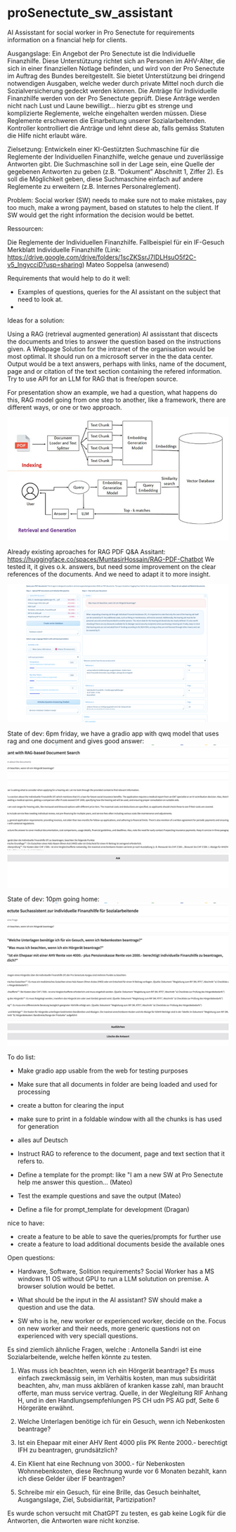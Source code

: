 # proSenectute_sw_assistant
AI Assisstant for social worker in Pro Senectute for requirements information on a financial help for clients.


Ausgangslage: Ein Angebot der Pro Senectute ist die Individuelle Finanzhilfe. Diese Unterstützung richtet sich an Personen im AHV-Alter, die sich in einer finanziellen Notlage befinden, und wird von der Pro Senectute im Auftrag des Bundes bereitgestellt. Sie bietet Unterstützung bei dringend notwendigen Ausgaben, welche weder durch private Mittel noch durch die Sozialversicherung gedeckt werden können. Die Anträge für Individuelle Finanzhilfe werden von der Pro Senectute geprüft. Diese Anträge werden nicht nach Lust und Laune bewilligt… hierzu gibt es strenge und komplizierte Reglemente, welche eingehalten werden müssen. Diese Reglemente erschweren die Einarbeitung unserer Sozialarbeitenden. Kontroller kontrolliert die Anträge und lehnt diese ab, falls gemäss Statuten die Hilfe nicht erlaubt wäre.


Zielsetzung: Entwickeln einer KI-Gestützten Suchmaschine für die Reglemente der Individuellen Finanzhilfe, welche genaue und zuverlässige Antworten gibt. Die Suchmaschine soll in der Lage sein, eine Quelle der gegebenen Antworten zu geben (z.B. “Dokument” Abschnitt 1, Ziffer 2). Es soll die Möglichkeit geben, diese Suchmaschine einfach auf andere Reglemente zu erweitern (z.B. Internes Personalreglement).

Problem: Social worker (SW) needs to make sure not to make mistakes, pay too much, make a wrong payment, based on statutes to help the client. If SW would get the right information the decision would be bettet.


Ressourcen:

Die Reglemente der Individuellen Finanzhilfe.
Fallbeispiel für ein IF-Gesuch
Merkblatt Individuelle Finanzhilfe (Link: https://drive.google.com/drive/folders/1scZKSsrJ7IDLHsuO5f2C-v5_IngycciD?usp=sharing)
Mateo Soppelsa (anwesend)

Requirements that would help to do it well:

- Examples of questions, queries for the AI assistant on the subject that need to look at.
-


Ideas for a solution:

Using a RAG (retrieval augmented generation) AI assisstant that discects the documents and tries to answer the question based on the instructions given. 
A Webpage Solution for the intranet of the organisation would be most optimal.
It should run on a microsoft server in the the data center. 
 Output would be a text answers, perhaps with links, name of the document, page and or citation of the text section containing the refered information.
 Try to use API for an LLM for RAG that is free/open source.
 
 For presentation show an example, we had a question, what happens do this, RAG model going from one step to another, like a framework, there are different ways, or one or two approach.

![alt text](image.png)


Already existing aproaches for RAG PDF Q&A Assitant: https://huggingface.co/spaces/MuntasirHossain/RAG-PDF-Chatbot
We tested it, it gives o.k. answers, but need some improvement on the clear references of the documents. And we need to adapt it to more insight.

![alt text](image-1.png)

State of dev: 6pm friday, we have a gradio app with qwq model that uses rag and one document and gives good answer:
![alt text](image-2.png)

State of dev: 10pm going home: 
![alt text](image-3.png)


To do list:
- Make gradio app usable from the web for testing purposes
- Make sure that all documents in folder are being loaded and used for processing
- create a button for clearing the input
- make sure to print in a foldable window with all the chunks is has used for generation 
- alles auf Deutsch
- Instruct RAG to reference to the document, page and text section that it refers to.


- Define a template for the prompt: like "I am a new SW at Pro Senectute help me answer this question... (Mateo)
- Test the example questions and save the output (Mateo)
- Define a file for prompt_template for development (Dragan)

nice to have:
- create a feature to be able to save the queries/prompts for further use
- create a feature to load additional documents beside the available ones

Open questions:
- Hardware, Software, Solition requirements?
Social Worker has a MS windows 11 OS without GPU to run a LLM solutution on premise.
A browser solution would be bettet.

- What should be the input in the AI assistant?
SW should make a question and use the data.

- SW who is he, new worker or experienced worker, decide on the. Focus on new worker and their needs, more generic questions not on experienced with very speciall questions.

Es sind ziemlich ähnliche Fragen, welche :
Antonella Sandri ist eine Sozialarbeitende, welche helfen könnte zu testen.

1. Was muss ich beachten, wenn ich ein Hörgerät beantrage?
Es muss einfach zweckmässig sein, im Verhältis kosten, man mus subsidirität beachten, ahv, man muss akblären of kranken kasse zahl, man braucht offerte, man muss service vertrag. 
Quelle, in der Wegleitung RIF Anhang H, und in den Handlungsempfehlungen PS CH udn PS AG pdf, Seite 6 Hörgeräte erwähnt.  

2. Welche Unterlagen benötige ich für ein Gesuch, wenn ich Nebenkosten beantrage?
3. Ist ein Ehepaar mit einer AHV Rent 4000 plis PK Rente 2000.- berechtigt IFH zu beantragen, grundsätzlich?
4. Ein Klient hat eine Rechnung von 3000.- für Nebenkosten Wohnnebenkosten, diese Rechnung wurde vor 6 Monaten bezahlt, kann ich diese Gelder über IF beantragen?
5. Schreibe mir ein Gesuch, für eine Brille, das Gesuch beinhaltet, Ausgangslage, Ziel, Subsidiarität, Partizipation?

Es wurde schon versucht mit ChatGPT zu testen, es gab keine Logik für die Antworten, die Antworten ware nicht konzise. 

